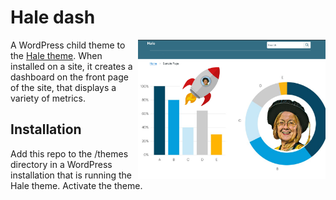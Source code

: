 # Hale dash

<img align="right" width="300" src="https://github.com/ministryofjustice/hale-dash/blob/main/screenshot.png">

A WordPress child theme to the [Hale theme](https://github.com/ministryofjustice/wp-hale). When installed on a site, it creates a dashboard on the front page of the site, that displays a variety of metrics. 

## Installation

Add this repo to the /themes directory in a WordPress installation that is running the Hale theme. Activate the theme.
